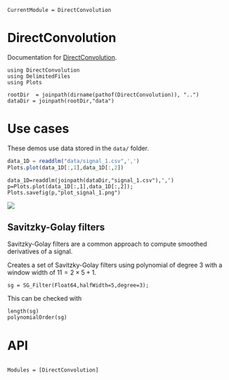 ```@meta
CurrentModule = DirectConvolution
```

# DirectConvolution

Documentation for [DirectConvolution](https://github.com/vincent-picaud/DirectConvolution.jl).
```@setup session_1
using DirectConvolution
using DelimitedFiles
using Plots

rootDir  = joinpath(dirname(pathof(DirectConvolution)), "..")
dataDir = joinpath(rootDir,"data")

```

# Use cases

These demos use data stored in the `data/` folder.


```julia
data_1D = readdlm("data/signal_1.csv",',')
Plots.plot(data_1D[:,1],data_1D[:,2])
```

```@setup session_1
data_1D=readdlm(joinpath(dataDir,"signal_1.csv"),',')
p=Plots.plot(data_1D[:,1],data_1D[:,2]);
Plots.savefig(p,"plot_signal_1.png")
```

![](plot_signal_1.png)

## Savitzky-Golay filters

Savitzky-Golay filters are a common approach to compute smoothed
derivatives of a signal.

Creates a set of Savitzky-Golay filters using polynomial of degree $3$
with a window width of $11=2\times 5+1$.


```@repl session_1
sg = SG_Filter(Float64,halfWidth=5,degree=3);
```

This can be checked with 

```@repl session_1
length(sg)
polynomialOrder(sg)
```

# API


```@index
```

```@autodocs
Modules = [DirectConvolution]
```
